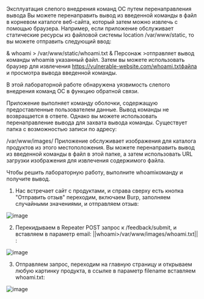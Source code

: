 Эксплуатация слепого внедрения команд ОС путем перенаправления вывода
Вы можете перенаправить вывод из введенной команды в файл в корневом каталоге веб-сайта, который затем можно извлечь с помощью браузера. Например, если приложение обслуживает статические ресурсы из файловой системы location /var/www/static, то вы можете отправить следующий ввод:

& whoami > /var/www/static/whoami.txt &
Персонаж >отправляет вывод команды whoamiв указанный файл. Затем вы можете использовать браузер для извлечения https://vulnerable-website.com/whoami.txtфайла и просмотра вывода введенной команды.

В этой лабораторной работе обнаружена уязвимость слепого внедрения команд ОС в функцию обратной связи.

Приложение выполняет команду оболочки, содержащую предоставленные пользователем данные. Вывод команды не возвращается в ответе. Однако вы можете использовать перенаправление вывода для захвата вывода команды. Существует папка с возможностью записи по адресу:

/var/www/images/
Приложение обслуживает изображения для каталога продуктов из этого местоположения. Вы можете перенаправить вывод из введенной команды в файл в этой папке, а затем использовать URL загрузки изображения для извлечения содержимого файла.

Чтобы решить лабораторную работу, выполните whoamiкоманду и получите вывод.

1. Нас встречает сайт с продуктами, и справа сверху есть кнопка "Отправить отзыв" переходим, включаем Burp, заполняем случайными значениями, и отправляем отзыв:

![image](https://github.com/user-attachments/assets/260fbb4d-077d-4953-9adb-458bc009c82e)

2. Перекидываем в Repeater POST запрос к /feedback/submit, и вставляем в параметр email: ||whoami>/var/www/images/whoami.txt|| :

![image](https://github.com/user-attachments/assets/7f7a7333-93a3-41b1-91a6-4a427ad0fdfd)

3. Отправляем запрос, переходим на главную страницу и открываем любую картинку продукта, в ссылке в параметр filename вставляем whoami.txt:

![image](https://github.com/user-attachments/assets/7f121fc9-fe91-44d4-9ef0-73ca22440061)

